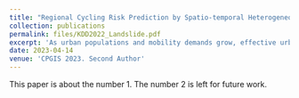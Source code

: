 ```yaml
---
title: "Regional Cycling Risk Prediction by Spatio-temporal Heterogeneous Graph Learning"
collection: publications
permalink: files/KDD2022_Landslide.pdf
excerpt: 'As urban populations and mobility demands grow, effective urban traffic risk prediction becomes essential for enhancing transport management, ensuring safe urban mobility, and fostering urban resilience. While statistical and deep learning models show potential for real-time accident prediction, they still face two fundamental challenges: addressing zero-inflated issues at the micro-level risk situation and incorporating real-world urban structures from spatio-temporal perspectives. To tackle these challenges, we propose a novel Heterogeneous Graph Neural Model framework, that predicts traffic accidents simultaneously at two finer levels: regions of Lower Layer Super Output Areas (LSOAs) and individual nodes such as road segments, POI locations, or cycling infrastructure. The heterogeneous graph provides a comprehensive representation of the urban system, and cross-level graph contrastive learning enables joint optimization of node and region spatio-temporal embeddings. Our modified focal loss function effectively mitigates common zero-inflated issues. We extensively evaluated our proposed model on three scenarios of urban traffic accident datasets in Inner London, UK. The results demonstrate significant improvements over baseline models in both region-level traffic risk mapping and node-level accident occurrence identification, particularly for sparser cycling-involved accidents. These findings highlight the effectiveness of our approach in promoting traffic safety and urban resilience.'
date: 2023-04-14
venue: 'CPGIS 2023. Second Author'
---
```

This paper is about the number 1. The number 2 is left for future work.

